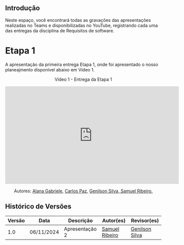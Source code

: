 ## Introdução

Neste espaço, você encontrará todas as gravações das apresentações realizadas no Teams e disponibilizadas no YouTube, registrando cada uma das entregas da disciplina de Requisitos de software.

# Etapa 1

A apresentação da primeira entrega Etapa 1, onde foi apresentado o nosso planeajmento disponível abaixo em Vídeo 1.

<div style="text-align: center">
<p>Vídeo 1 - Entrega da Etapa 1</p>
</div>

<iframe width="560" height="315" src="https://www.youtube.com/embed/TRzRAvN-fPs?si=svruPUjUH4cvs0Lw" title="YouTube video player" frameborder="0" allow="accelerometer; autoplay; clipboard-write; encrypted-media; gyroscope; picture-in-picture; web-share" referrerpolicy="strict-origin-when-cross-origin" allowfullscreen></iframe>

<p style="text-align: center; font-size: 14px;">
    Autores: <a href="https://github.com/alanagabriele" target="_blank">Alana Gabriele,</a> <a href="https://github.com/dudupaz" target="_blank">Carlos Paz,</a> <a href="https://github.com/GenilsonJrs" target="_blank">Genilson Silva,</a><a href="https://github.com/SamuelRicosta" target="_blank"> Samuel Ribeiro. </a>
</p>

## Histórico de Versões

| Versão |    Data    | Descrição      | Autor(es)                                          | Revisor(es)                                      |
| ------ | :--------: | -------------- | -------------------------------------------------- | ------------------------------------------------ |
| 1.0    | 06/11/2024 | Apresentação 2 | [Samuel Ribeiro](https://github.com/SamuelRicosta) | [Genilson Silva](https://github.com/GenilsonJrs) |
